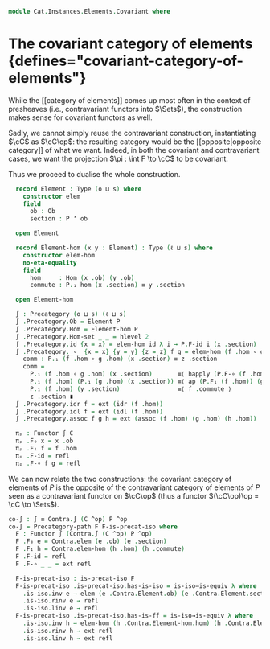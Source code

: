 <!--
```agda
open import Cat.Functor.Equivalence.Path
open import Cat.Functor.Equivalence
open import Cat.Prelude

import Cat.Instances.Elements as Contra
```
-->

```agda
module Cat.Instances.Elements.Covariant where
```

<!--
```agda
module _ {o ℓ s} {C : Precategory o ℓ} (P : Functor C (Sets s)) where
  private module P = Functor P

  open Precategory C
  open Functor
```
-->

# The covariant category of elements {defines="covariant-category-of-elements"}

While the [[category of elements]] comes up most often in the context of presheaves
(i.e., contravariant functors into $\Sets$), the construction makes sense for
covariant functors as well.

Sadly, we cannot simply reuse the contravariant construction,
instantiating $\cC$ as $\cC\op$: the resulting category would be the
[[opposite|opposite category]] of what we want. Indeed, in both the covariant and
contravariant cases, we want the projection $\pi : \int F \to \cC$ to be covariant.

Thus we proceed to dualise the whole construction.

```agda
  record Element : Type (o ⊔ s) where
    constructor elem
    field
      ob : Ob
      section : P ʻ ob

  open Element

  record Element-hom (x y : Element) : Type (ℓ ⊔ s) where
    constructor elem-hom
    no-eta-equality
    field
      hom     : Hom (x .ob) (y .ob)
      commute : P.₁ hom (x .section) ≡ y .section

  open Element-hom
```

<!--
```agda
  Element-hom-path : {x y : Element} {f g : Element-hom x y} → f .hom ≡ g .hom → f ≡ g
  Element-hom-path p i .hom = p i
  Element-hom-path {x = x} {y = y} {f = f} {g = g} p i .commute =
    is-prop→pathp (λ j → P.₀ (y .ob) .is-tr (P.₁ (p j) (x .section)) (y .section))
      (f .commute)
      (g .commute) i

unquoteDecl H-Level-Element-hom = declare-record-hlevel 2 H-Level-Element-hom (quote Element-hom)

module _ {o ℓ s} {C : Precategory o ℓ} {P : Functor C (Sets s)} where instance
  Extensional-element-hom
    : ∀ {x y : Element P} {ℓr}
    → ⦃ ext : Extensional (C .Precategory.Hom (x .Element.ob) (y .Element.ob)) ℓr ⦄
    → Extensional (Element-hom P x y) ℓr
  Extensional-element-hom ⦃ ext ⦄ = injection→extensional
    (C .Precategory.Hom-set _ _) (Element-hom-path P) ext

module _ {o ℓ s} {C : Precategory o ℓ} (P : Functor C (Sets s)) where
  private module P = Functor P

  open Precategory C
  open Element-hom
  open Element
  open Functor
```
-->

```agda
  ∫ : Precategory (o ⊔ s) (ℓ ⊔ s)
  ∫ .Precategory.Ob = Element P
  ∫ .Precategory.Hom = Element-hom P
  ∫ .Precategory.Hom-set _ _ = hlevel 2
  ∫ .Precategory.id {x = x} = elem-hom id λ i → P.F-id i (x .section)
  ∫ .Precategory._∘_ {x = x} {y = y} {z = z} f g = elem-hom (f .hom ∘ g .hom) comm where abstract
    comm : P.₁ (f .hom ∘ g .hom) (x .section) ≡ z .section
    comm =
      P.₁ (f .hom ∘ g .hom) (x .section)       ≡⟨ happly (P.F-∘ (f .hom) (g .hom)) (x .section) ⟩
      P.₁ (f .hom) (P.₁ (g .hom) (x .section)) ≡⟨ ap (P.F₁ (f .hom)) (g .commute)  ⟩
      P.₁ (f .hom) (y .section)                ≡⟨ f .commute ⟩
      z .section ∎
  ∫ .Precategory.idr f = ext (idr (f .hom))
  ∫ .Precategory.idl f = ext (idl (f .hom))
  ∫ .Precategory.assoc f g h = ext (assoc (f .hom) (g .hom) (h .hom))

  πₚ : Functor ∫ C
  πₚ .F₀ x = x .ob
  πₚ .F₁ f = f .hom
  πₚ .F-id = refl
  πₚ .F-∘ f g = refl
```

We can now relate the two constructions: the covariant category of elements of $P$
is the opposite of the contravariant category of elements of $P$ seen as a
contravariant functor on $\cC\op$ (thus a functor $(\cC\op)\op = \cC \to \Sets$).

```agda
co-∫ : ∫ ≡ Contra.∫ (C ^op) P ^op
co-∫ = Precategory-path F F-is-precat-iso where
  F : Functor ∫ (Contra.∫ (C ^op) P ^op)
  F .F₀ e = Contra.elem (e .ob) (e .section)
  F .F₁ h = Contra.elem-hom (h .hom) (h .commute)
  F .F-id = refl
  F .F-∘ _ _ = ext refl

  F-is-precat-iso : is-precat-iso F
  F-is-precat-iso .is-precat-iso.has-is-iso = is-iso→is-equiv λ where
    .is-iso.inv e → elem (e .Contra.Element.ob) (e .Contra.Element.section)
    .is-iso.rinv e → refl
    .is-iso.linv e → refl
  F-is-precat-iso .is-precat-iso.has-is-ff = is-iso→is-equiv λ where
    .is-iso.inv h → elem-hom (h .Contra.Element-hom.hom) (h .Contra.Element-hom.commute)
    .is-iso.rinv h → ext refl
    .is-iso.linv h → ext refl
```

